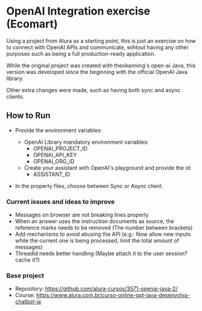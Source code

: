 # OpenAI Integration exercise (Ecomart)

Using a project from Alura as a starting point, this is just an exercise on how to connect with OpenAI APIs and communicate, wihtout having any other purposes such as being a full production-ready application.

While the original project was created with theokanning's open-ai Java, this version was developed since the beginning with the official OpenAI Java library.

Other extra changes were made, such as having both sync and async clients.

## How to Run

 - Provide the environment variables:
   - OpenAI Library mandatory environment variables:
     - OPENAI_PROJECT_ID
     - OPENAI_API_KEY
     - OPENAI_ORG_ID
   - Create your assistant with OpenAI's playground and provide the id:
     - ASSISTANT_ID


 - In the property files, choose between Sync or Async client.
### Current issues and ideas to improve

 - Messages on browser are not breaking lines properly
 - When an answer uses the instruction documents as source, the reference marks needs to be removed (The number between brackets)
 - Add mechanisms to avoid abusing the API (e.g.: Now allow new inputs while the current one is being processed, limit the total amount of messages)
 - ThreadId needs better handling (Maybe attach it to the user session? cache it?)

### Base project
 - Repository: https://github.com/alura-cursos/3571-openai-java-2/
 - Course: https://www.alura.com.br/curso-online-gpt-java-desenvolva-chatbot-ia

